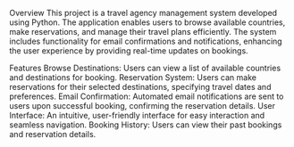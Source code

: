 Overview
This project is a travel agency management system developed using Python. The application enables users to browse available countries, make reservations, and manage their travel plans efficiently. The system includes functionality for email confirmations and notifications, enhancing the user experience by providing real-time updates on bookings.

Features
Browse Destinations: Users can view a list of available countries and destinations for booking.
Reservation System: Users can make reservations for their selected destinations, specifying travel dates and preferences.
Email Confirmation: Automated email notifications are sent to users upon successful booking, confirming the reservation details.
User Interface: An intuitive, user-friendly interface for easy interaction and seamless navigation.
Booking History: Users can view their past bookings and reservation details.

